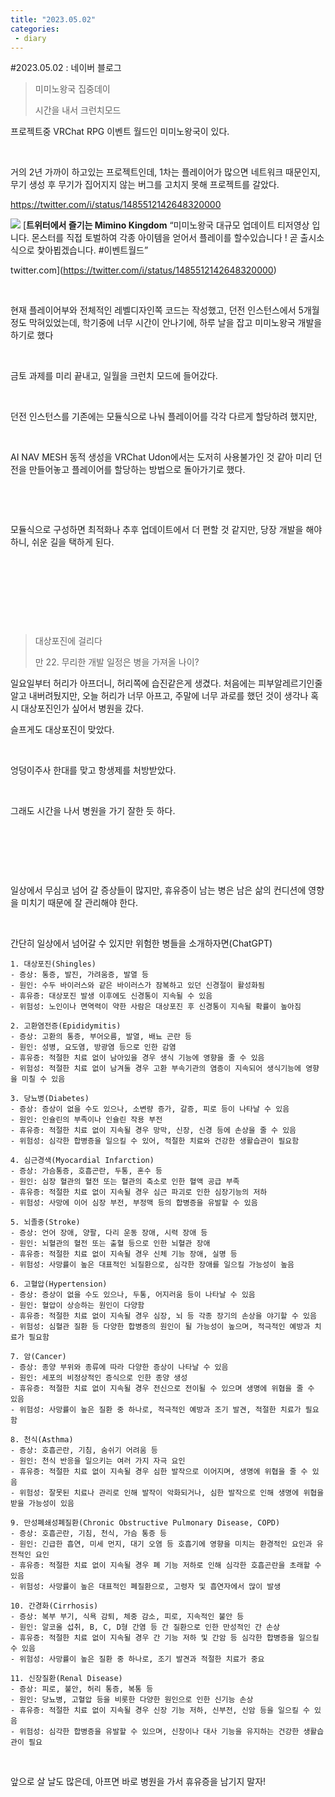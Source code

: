 ```yaml
---
title: "2023.05.02"
categories:
 - diary
---
```

#2023.05.02 : 네이버 블로그








> 
> 미미노왕국 집중데이
> 
> 
> 시간을 내서 크런치모드
> 
> 
> 









프로젝트중 VRChat RPG 이벤트 월드인 미미노왕국이 있다.

​

거의 2년 가까이 하고있는 프로젝트인데, 1차는 플레이어가 많으면 네트워크 때문인지, 무기 생성 후 무기가 집어지지 않는 버그를 고치지 못해 프로젝트를 갈았다.

<https://twitter.com/i/status/1485512142648320000>





 



[![](https://dthumb-phinf.pstatic.net/?src=%22https%3A%2F%2Fpbs.twimg.com%2Fext_tw_video_thumb%2F1485510932079935488%2Fpu%2Fimg%2FOBBgq1YzzuKN70mj.jpg%3Alarge%22&type=ff500_300)](https://twitter.com/i/status/1485512142648320000)
[**트위터에서 즐기는 Mimino Kingdom**
“미미노왕국 대규모 업데이트 티저영상 입니다. 몬스터를 직접 토벌하여 각종 아이템을 얻어서 플레이를 할수있습니다 ! 곧 출시소식으로 찿아뵙겠습니다. #이벤트월드”


twitter.com](https://twitter.com/i/status/1485512142648320000)




 



​

현재 플레이어부와 전체적인 레벨디자인쪽 코드는 작성했고, 던전 인스턴스에서 5개월정도 막혀있었는데, 학기중에 너무 시간이 안나기에, 하루 날을 잡고 미미노왕국 개발을 하기로 했다

​

금토 과제를 미리 끝내고, 일월을 크런치 모드에 들어갔다.

​

던전 인스턴스를 기존에는 모듈식으로 나눠 플레이어를 각각 다르게 할당하려 했지만,

​

AI NAV MESH 동적 생성을 VRChat Udon에서는 도저히 사용불가인 것 같아 미리 던전을 만들어놓고 플레이어를 할당하는 방법으로 돌아가기로 했다.

​

​

모듈식으로 구성하면 최적화나 추후 업데이트에서 더 편할 것 같지만, 당장 개발을 해야 하니, 쉬운 길을 택하게 된다.

​

​

​

​





 



> 
> 대상포진에 걸리다
> 
> 
> 만 22. 무리한 개발 일정은 병을 가져올 나이?
> 
> 
> 









일요일부터 허리가 아프더니, 허리쪽에 습진같은게 생겼다. 처음에는 피부알레르기인줄 알고 내버려뒀지만, 오늘 허리가 너무 아프고, 주말에 너무 과로를 했던 것이 생각나 혹시 대상포진인가 싶어서 병원을 갔다.

슬프게도 대상포진이 맞았다.

​

엉덩이주사 한대를 맞고 항생제를 처방받았다.

​

그래도 시간을 나서 병원을 가기 잘한 듯 하다.

​

​

​

일상에서 무심코 넘어 갈 증상들이 많지만, 휴유증이 남는 병은 남은 삶의 컨디션에 영향을 미치기 때문에 잘 관리해야 한다.

​

간단히 일상에서 넘어갈 수 있지만 위험한 병들을 소개하자면(ChatGPT)





 




```
1. 대상포진(Shingles)
- 증상: 통증, 발진, 가려움증, 발열 등
- 원인: 수두 바이러스와 같은 바이러스가 잠복하고 있던 신경절이 활성화됨
- 휴유증: 대상포진 발생 이후에도 신경통이 지속될 수 있음
- 위험성: 노인이나 면역력이 약한 사람은 대상포진 후 신경통이 지속될 확률이 높아짐

2. 고환염전증(Epididymitis)
- 증상: 고환의 통증, 부어오름, 발열, 배뇨 곤란 등
- 원인: 성병, 요도염, 방광염 등으로 인한 감염
- 휴유증: 적절한 치료 없이 남아있을 경우 생식 기능에 영향을 줄 수 있음
- 위험성: 적절한 치료 없이 남겨둘 경우 고환 부속기관의 염증이 지속되어 생식기능에 영향을 미칠 수 있음

3. 당뇨병(Diabetes)
- 증상: 증상이 없을 수도 있으나, 소변량 증가, 갈증, 피로 등이 나타날 수 있음
- 원인: 인슐린의 부족이나 인슐린 작용 부전
- 휴유증: 적절한 치료 없이 지속될 경우 망막, 신장, 신경 등에 손상을 줄 수 있음
- 위험성: 심각한 합병증을 일으킬 수 있어, 적절한 치료와 건강한 생활습관이 필요함

4. 심근경색(Myocardial Infarction)
- 증상: 가슴통증, 호흡곤란, 두통, 혼수 등
- 원인: 심장 혈관의 혈전 또는 혈관의 축소로 인한 혈액 공급 부족
- 휴유증: 적절한 치료 없이 지속될 경우 심근 파괴로 인한 심장기능의 저하
- 위험성: 사망에 이어 심장 부전, 부정맥 등의 합병증을 유발할 수 있음

5. 뇌졸중(Stroke)
- 증상: 언어 장애, 양팔, 다리 운동 장애, 시력 장애 등
- 원인: 뇌혈관의 혈전 또는 출혈 등으로 인한 뇌혈관 장애
- 휴유증: 적절한 치료 없이 지속될 경우 신체 기능 장애, 실명 등
- 위험성: 사망률이 높은 대표적인 뇌질환으로, 심각한 장애를 일으킬 가능성이 높음

6. 고혈압(Hypertension)
- 증상: 증상이 없을 수도 있으나, 두통, 어지러움 등이 나타날 수 있음
- 원인: 혈압이 상승하는 원인이 다양함
- 휴유증: 적절한 치료 없이 지속될 경우 심장, 뇌 등 각종 장기의 손상을 야기할 수 있음
- 위험성: 심혈관 질환 등 다양한 합병증의 원인이 될 가능성이 높으며, 적극적인 예방과 치료가 필요함

7. 암(Cancer)
- 증상: 종양 부위와 종류에 따라 다양한 증상이 나타날 수 있음
- 원인: 세포의 비정상적인 증식으로 인한 종양 생성
- 휴유증: 적절한 치료 없이 지속될 경우 전신으로 전이될 수 있으며 생명에 위협을 줄 수 있음
- 위험성: 사망률이 높은 질환 중 하나로, 적극적인 예방과 조기 발견, 적절한 치료가 필요함

8. 천식(Asthma)
- 증상: 호흡곤란, 기침, 숨쉬기 어려움 등
- 원인: 천식 반응을 일으키는 여러 가지 자극 요인
- 휴유증: 적절한 치료 없이 지속될 경우 심한 발작으로 이어지며, 생명에 위협을 줄 수 있음
- 위험성: 잘못된 치료나 관리로 인해 발작이 악화되거나, 심한 발작으로 인해 생명에 위협을 받을 가능성이 있음

9. 만성폐쇄성폐질환(Chronic Obstructive Pulmonary Disease, COPD)
- 증상: 호흡곤란, 기침, 천식, 가슴 통증 등
- 원인: 긴급한 흡연, 미세 먼지, 대기 오염 등 호흡기에 영향을 미치는 환경적인 요인과 유전적인 요인
- 휴유증: 적절한 치료 없이 지속될 경우 폐 기능 저하로 인해 심각한 호흡곤란을 초래할 수 있음
- 위험성: 사망률이 높은 대표적인 폐질환으로, 고령자 및 흡연자에서 많이 발생

10. 간경화(Cirrhosis)
- 증상: 복부 부기, 식욕 감퇴, 체중 감소, 피로, 지속적인 불안 등
- 원인: 알코올 섭취, B, C, D형 간염 등 간 질환으로 인한 만성적인 간 손상
- 휴유증: 적절한 치료 없이 지속될 경우 간 기능 저하 및 간암 등 심각한 합병증을 일으킬 수 있음
- 위험성: 사망률이 높은 질환 중 하나로, 조기 발견과 적절한 치료가 중요

11. 신장질환(Renal Disease)
- 증상: 피로, 불안, 허리 통증, 복통 등
- 원인: 당뇨병, 고혈압 등을 비롯한 다양한 원인으로 인한 신기능 손상
- 휴유증: 적절한 치료 없이 지속될 경우 신장 기능 저하, 신부전, 신암 등을 일으킬 수 있음
- 위험성: 심각한 합병증을 유발할 수 있으며, 신장이나 대사 기능을 유지하는 건강한 생활습관이 필요
```





 



​

앞으로 살 날도 많은데, 아프면 바로 병원을 가서 휴유증을 남기지 말자!

​





 

